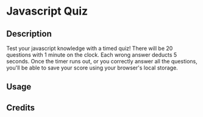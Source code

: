 # Javascript Quiz

## Description

Test your javascript knowledge with a timed quiz! There will be 20 questions with 1 minute on the clock. Each wrong answer deducts 5 seconds. Once the timer runs out, or you correctly answer all the questions, you'll be able to save your score using your browser's local storage.

## Usage

## Credits
